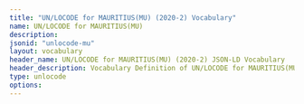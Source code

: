 ```yaml
---
title: "UN/LOCODE for MAURITIUS(MU) (2020-2) Vocabulary"
name: UN/LOCODE for MAURITIUS(MU) 
description: 
jsonid: "unlocode-mu"
layout: vocabulary
header_name: UN/LOCODE for MAURITIUS(MU) (2020-2) JSON-LD Vocabulary
header_description: Vocabulary Definition of UN/LOCODE for MAURITIUS(MU) (2020-2) semantics in HTML format. JSON-LD format is available at [unlocode-mu.jsonld](/vocabulary/unlocode-mu.jsonld)
type: unlocode
options:
---
```

